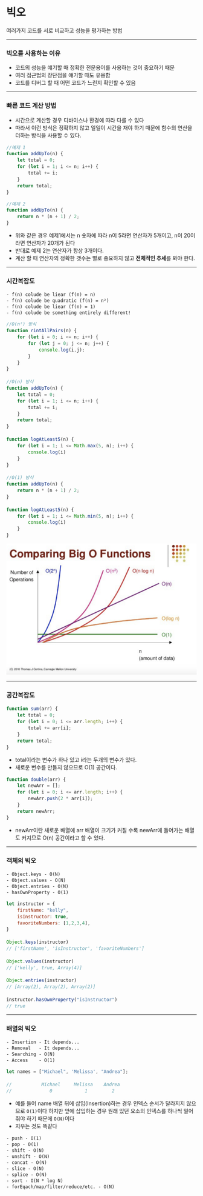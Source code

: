 # 빅오
여러가지 코드를 서로 비교하고 성능을 평가하는 방법
<hr>

### 빅오를 사용하는 이유

- 코드의 성능을 얘기할 때 정확한 전문용어를 사용하는 것이 중요하기 때문
- 여러 접근법의 장단점을 얘기할 때도 유용함
- 코드를 디버그 할 때 어떤 코드가 느린지 확인할 수 있음
<hr>

### 빠른 코드 계산 방법

- 시간으로 계산할 경우 디바이스나 환경에 따라 다를 수 있다
- 따라서 이런 방식은 정확하지 않고 일일이 시간을 재야 하기 때문에 함수의 연산을 더하는 방식을 사용할 수 있다.

```jsx
//예제 1
function addUpTo(n) {
    let total = 0;
    for (let i = 1; i <= n; i++) {
        total += i;
    }
    return total;
}
```

```jsx
//예제 2
function addUpTo(n) {
    return n * (n + 1) / 2;
}
```

- 위와 같은 경우 예제1에서는 n 숫자에 따라 n이 5라면 연산자가 5개이고, n이 20이라면 연산자가 20개가 된다
- 반대로 예제 2는 연산자가 항상 3개이다.
- 계산 할 때 연산자의 정확한 갯수는 별로 중요하지 않고 **전체적인 추세**를 봐야 한다.
<hr>

### 시간복잡도

```
- f(n) colude be liear (f(n) = n)
- f(n) colude be quadratic (f(n) = n²)
- f(n) colude be liear (f(n) = 1)
- f(n) colude be something entirely different!
```

```jsx
//O(n²) 방식
function rintAllPairs(n) {
    for (let i = 0; i <= n; i++) {
        for (let j = 0; j <= n; j++) {
            console.log(i,j);
        }
    }
}

//O(n) 방식
function addUpTo(n) {
    let total = 0;
    for (let i = 1; i <= n; i++) {
        total += i;
    }
    return total;
}

function logAtLeast5(n) {
    for (let i = 1; i <= Math.max(5, n); i++) {
        console.log(i)
    }
}

//O(1) 방식
function addUpTo(n) {
    return n * (n + 1) / 2;
}

function logAtLeast5(n) {
    for (let i = 1; i <= Math.min(5, n); i++) {
        console.log(i)
    }
}
```

![Untitled](../../assets/JavaScript/comparingBigO.png)
<hr>

### 공간복잡도

```jsx
function sum(arr) {
    let total = 0;
    for (let i = 0; i <= arr.length; i++) {
        total += arr[i];
    }
    return total;
}
```

- total이라는 변수가 하나 있고 i라는 두개의 변수가 있다.
- 새로운 변수를 만들지 않으므로 O(1) 공간이다.

```jsx
function double(arr) {
    let newArr = [];
    for (let i = 0; i <= arr.length; i++) {
        newArr.push(2 * arr[i]);
    }
    return newArr;
}
```

- newArr이란 새로운 배열에 arr 배열이 크기가 커질 수록 newArr에 들어가는 배열도 커지므로 O(n) 공간이라고 할 수 있다.
<hr>

### 객체의 빅오

```
- Object.keys - O(N)
- Object.values - O(N)
- Object.entries - O(N)
- hasOwnProperty - O(1)
```

```jsx
let instructor = {
    firstName: "kelly",
    isInstructor: true,
    favoriteNumbers: [1,2,3,4],
}

Object.keys(instructor)
// ['firstName', 'isInstructor', 'favoriteNumbers']

Object.values(instructor)
// ['kelly', true, Array(4)]

Object.entries(instructor)
// [Array(2), Array(2), Array(2)]

instructor.hasOwnProperty("isInstructor")
// true
```
<hr>

### 배열의 빅오

```
- Insertion - It depends...
- Removal   - It depends...
- Searching - O(N)
- Access    - O(1)
```

```jsx
let names = ["Michael", 'Melissa', "Andrea"];

//           Michael     Melissa    Andrea
//              0            1         2
```

- 예를 들어 name 배열 뒤에 삽입(Insertion)하는 경우 인덱스 순서가 달라지지 않으므로 `O(1)`이다 하지만 앞에 삽입하는 경우 원래 있던 요소의 인덱스를 하나씩 밀어줘야 하기 때문에 `O(N)`이다
- 지우는 것도 똑같다

```
- push - O(1)
- pop - O(1)
- shift - O(N)
- unshift - O(N)
- concat - O(N)
- slice - O(N)
- splice - O(N)
- sort - O(N * log N)
- forEqach/map/filter/reduce/etc. - O(N)

```